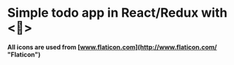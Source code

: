 # Simple todo app in React/Redux with <💅>

**All icons are used from [www.flaticon.com](http://www.flaticon.com/ "Flaticon")**
